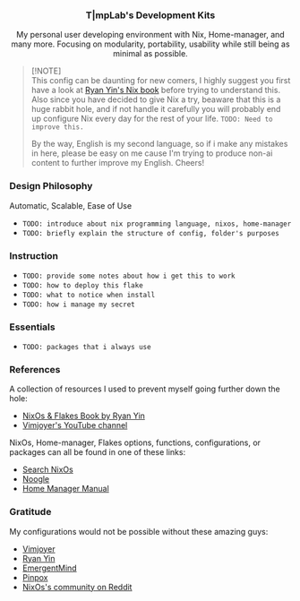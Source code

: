 <h3 align="center">
  T|mpLab's Development Kits
</h3>

<p align="center">
  My personal user developing environment with Nix, Home-manager, and many more. Focusing on modularity, portability, usability while still being as minimal as possible.
</p>

> [!NOTE]<br>
> This config can be daunting for new comers, I highly suggest you first have a look at [Ryan Yin's Nix book](https://nixos-and-flakes.thiscute.world/introduction/) before trying to understand this. Also since you have decided to give Nix a try, beaware that this is a huge rabbit hole, and if not handle it carefully you will probably end up configure Nix every day for the rest of your life. `TODO: Need to improve this.`
> 
> By the way, English is my second language, so if i make any mistakes in here, please be easy on me cause I'm trying to produce non-ai content to further improve my English. Cheers!

### Design Philosophy
Automatic, Scalable, Ease of Use
- `TODO: introduce about nix programming language, nixos, home-manager`
- `TODO: briefly explain the structure of config, folder's purposes`

### Instruction
- `TODO: provide some notes about how i get this to work`
- `TODO: how to deploy this flake`
- `TODO: what to notice when install`
- `TODO: how i manage my secret`

### Essentials
- `TODO: packages that i always use`

### References
A collection of resources I used to prevent myself going further down the hole:
- [NixOs & Flakes Book by Ryan Yin](https://nixos-and-flakes.thiscute.world/)
- [Vimjoyer's YouTube channel](https://www.youtube.com/@vimjoyer)

NixOs, Home-manager, Flakes options, functions, configurations, or packages can all be found in one of these links:
- [Search NixOs](https://search.nixos.org/packages?query=)
- [Noogle](https://noogle.dev/)
- [Home Manager Manual](https://nix-community.github.io/home-manager/index.xhtml)

### Gratitude
My configurations would not be possible without these amazing guys:
- [Vimjoyer](https://github.com/vimjoyer)
- [Ryan Yin](https://github.com/ryan4yin/nix-config/tree/main)
- [EmergentMind](https://github.com/EmergentMind/nix-config)
- [Pinpox](https://github.com/pinpox/nixos)
- [NixOs's community on Reddit](https://www.reddit.com/r/NixOS/)
